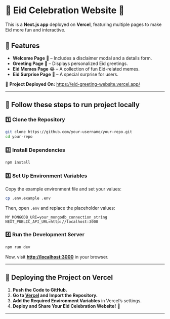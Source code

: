 
# 🎉 Eid Celebration Website 🎉

This is a **Next.js app** deployed on **Vercel**, featuring multiple pages to make Eid more fun and interactive.

## 🌟 Features
- **Welcome Page** 🏡 – Includes a disclaimer modal and a details form.
- **Greeting Page** 🎊 – Displays personalized Eid greetings.
- **Eid Memes Page** 😂 – A collection of fun Eid-related memes.
- **Eid Surprise Page** 🎁 – A special surprise for users.

🔗 **Project Deployed On:** https://eid-greeting-website.vercel.app/

---

## 🚀 Follow these steps to run project locally

### 1️⃣ Clone the Repository
```sh
git clone https://github.com/your-username/your-repo.git
cd your-repo
```

### 2️⃣ Install Dependencies
```sh
npm install
```

### 3️⃣ Set Up Environment Variables
Copy the example environment file and set your values:
```sh
cp .env.example .env
```
Then, open `.env` and replace the placeholder values:
```env
MY_MONGODB_URI=your_mongodb_connection_string
NEXT_PUBLIC_API_URL=http://localhost:3000
```

### 4️⃣ Run the Development Server
```sh
npm run dev
```
Now, visit **[http://localhost:3000](http://localhost:3000)** in your browser.

---

## 🚀 Deploying the Project on Vercel

1. **Push the Code to GitHub.**
2. **Go to [Vercel](https://vercel.com/) and Import the Repository.**
3. **Add the Required Environment Variables** in Vercel’s settings.
4. **Deploy and Share Your Eid Celebration Website!** 🎉

---

